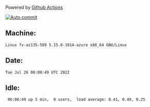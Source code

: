 Powered by [Github Actions](https://github.com/features/actions)

[![Auto commit](https://github.com/gyfary/workstation/workflows/Auto%20commit/badge.svg)](https://github.com/gyfary/workstation/actions?query=workflow%3A%22Auto+commit%22)

## Machine:
```
Linux fv-az135-589 5.15.0-1014-azure x86_64 GNU/Linux
```
## Date:
```
Tue Jul 26 06:08:49 UTC 2022
```
## Idle:
```
 06:08:49 up 5 min,  0 users,  load average: 0.41, 0.49, 0.25
```
